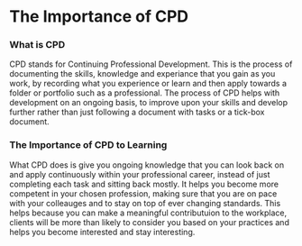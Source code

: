 # The Importance of CPD
### What is CPD
CPD stands for Continuing Professional Development. This is the process of documenting the skills, knowledge and experiance that you gain as you work, by recording what you experience or learn and then apply towards a folder or portfolio such as a professional. The process of CPD helps with development on an ongoing basis, to improve upon your skills and develop further rather than just following a document with tasks or a tick-box document.

### The Importance of CPD to Learning
What CPD does is give you ongoing knowledge that you can look back on and apply continuously within your professional career, instead of just completing each task and sitting back mostly. It helps you become more competent in your chosen profession, making sure that you are on pace with your colleauges and to stay on top of ever changing standards. This helps because you can make a meaningful contributuion to the workplace, clients will be more than likely to consider you based on your practices and helps you become interested and stay interesting.
